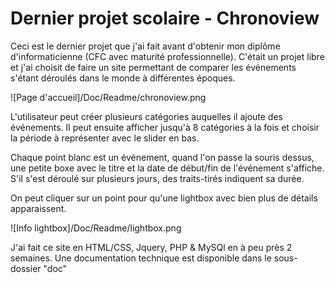 # Dernier projet scolaire - Chronoview

Ceci est le dernier projet que j'ai fait avant d'obtenir mon diplôme d'informaticienne (CFC avec maturité professionnelle). C'était un projet libre et j'ai choisit de faire un site permettant de comparer les événements s'étant déroulés dans le monde à différentes époques.

![Page d'accueil]/Doc/Readme/chronoview.png

L'utilisateur peut créer plusieurs catégories auquelles il ajoute des événements. Il peut ensuite afficher jusqu'à 8 catégories à la fois et choisir la période à représenter avec le slider en bas.

Chaque point blanc est un événement, quand l'on passe la souris dessus, une petite boxe avec le titre et la date de début/fin de l'événement s'affiche. S'il s'est déroulé sur plusieurs jours, des traits-tirés indiquent sa durée.

On peut cliquer sur un point pour qu'une lightbox avec bien plus de détails apparaissent.

![Info lightbox]/Doc/Readme/lightbox.png

J'ai fait ce site en HTML/CSS, Jquery, PHP & MySQl en à peu près 2 semaines. Une documentation technique est disponible dans le sous-dossier "doc"

